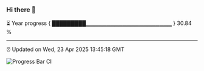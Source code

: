 ### Hi there 👋

⏳ Year progress { █████████▁▁▁▁▁▁▁▁▁▁▁▁▁▁▁▁▁▁▁▁▁ } 30.84 %

---

⏰ Updated on Wed, 23 Apr 2025 13:45:18 GMT

![Progress Bar CI](https://github.com/IshwaranRudhara/GIT-ACTION/workflows/Progress%20Bar%20CI/badge.svg)
